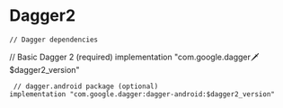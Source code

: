 # Dagger2



    // Dagger dependencies
  // Basic Dagger 2 (required)
    implementation "com.google.dagger:dagger:$dagger2_version"
    
     // dagger.android package (optional)
    implementation "com.google.dagger:dagger-android:$dagger2_version"
